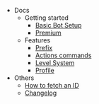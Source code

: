 - Docs
  - Getting started
    - [Basic Bot Setup](docs/start/basic.md)
    - [Premium](docs/start/premium.md)
  - Features
    - [Prefix](docs/features/prefix.md)
    - [Actions commands](docs/features/actions.md)
    - [Level System](docs/features/level.md)
    - [Profile](docs/features/profile.md)
- Others
    - [How to fetch an ID](docs/others/id.md)
    - [Changelog](docs/others/changelogs.md)
